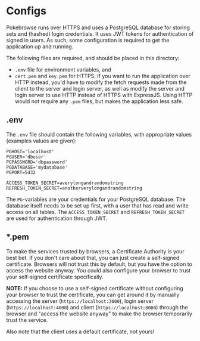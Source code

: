 # Configs

Pokebrowse runs over HTTPS and uses a PostgreSQL database for storing sets and (hashed) login credentials. It uses JWT tokens for authentication of signed in users. As such, some configuration is required to get the application up and running.

The following files are required, and should be placed in this directory:

- `.env` file for environment variables, and
- `cert.pem` and `key.pem` for HTTPS. If you want to run the application over HTTP instead, you'd have to modify the fetch requests made from the client to the server and login server, as well as modify the server and login server to use HTTP instead of HTTPS with ExpressJS. Using HTTP would not require any `.pem` files, but makes the application less safe.

## .env

The `.env` file should contain the following variables, with appropriate values (examples values are given):

```
PGHOST='localhost'
PGUSER='dbuser'
PGPASSWORD='dbpassword'
PGDATABASE='mydatabase'
PGPORT=5432

ACCESS_TOKEN_SECRET=averylongandrandomstring
REFRESH_TOKEN_SECRET=anotherverylongandrandomstring
```

The `PG`-variables are your credentials for your PostgreSQL database. The database itself needs to be set up first, with a user that has read and write access on all tables. The `ACCESS_TOKEN_SECRET` and `REFRESH_TOKEN_SECRET` are used for authentication through JWT.

## \*.pem

To make the services trusted by browsers, a Certificate Authority is your best bet. If you don't care about that, you can just create a self-signed certificate. Browsers will not trust this by default, but you have the option to access the website anyway. You could also configure your browser to trust your self-signed certificate specifically.

**NOTE:** If you choose to use a self-signed certificate without configuring your browser to trust the certificate, you can get around it by manually accessing the server (`https://localhost:3000`), login server (`https://localhost:4000`) and client (`https://localhost:8080`) through the browser and "access the website anyway" to make the browser temporarily trust the service.

Also note that the client uses a default certificate, not yours!
